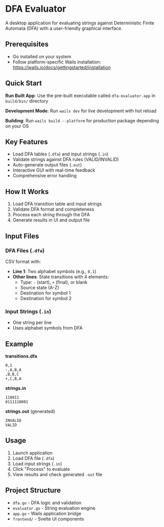 # DFA Evaluator

A desktop application for evaluating strings against Deterministic Finite Automata (DFA) with a user-friendly graphical interface.

## Prerequisites

- Go installed on your system
- Follow platform-specific Wails installation: https://wails.io/docs/gettingstarted/installation

## Quick Start

**Run Built App**: Use the pre-built executable called ```dfa-evaluator.app``` in `build/bin/` directory


**Development Mode**: Run `wails dev` for live development with hot reload

**Building**: Run `wails build --platform` for production package depending on your OS

## Key Features

- Load DFA tables (`.dfa`) and input strings (`.in`)
- Validate strings against DFA rules (VALID/INVALID)
- Auto-generate output files (`.out`)
- Interactive GUI with real-time feedback
- Comprehensive error handling

## How It Works

1. Load DFA transition table and input strings
2. Validate DFA format and completeness
3. Process each string through the DFA
4. Generate results in UI and output file

## Input Files

### DFA Files (`.dfa`)
CSV format with:
- **Line 1**: Two alphabet symbols (e.g., `0,1`)
- **Other lines**: State transitions with 4 elements:
  - Type: `-` (start), `+` (final), or blank
  - Source state (A-Z)
  - Destination for symbol 1
  - Destination for symbol 2

### Input Strings (`.in`)
- One string per line
- Uses alphabet symbols from DFA

## Example

**transitions.dfa**
```
0,1
-,A,B,A
,B,B,C
+,C,B,A
```

**strings.in**
```
110011
0111110001
```

**strings.out** (generated)
```
INVALID
VALID
```

## Usage

1. Launch application
2. Load DFA file (`.dfa`)
3. Load input strings (`.in`)
4. Click "Process" to evaluate
5. View results and check generated `.out` file

## Project Structure

- `dfa.go` - DFA logic and validation
- `evaluator.go` - String evaluation engine  
- `app.go` - Wails application bridge
- `frontend/` - Svelte UI components
